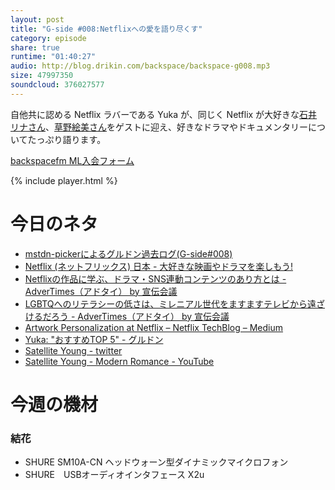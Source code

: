 ```yaml
---
layout: post
title: "G-side #008:Netflixへの愛を語り尽くす"
category: episode
share: true
runtime: "01:40:27"
audio: http://blog.drikin.com/backspace/backspace-g008.mp3
size: 47997350
soundcloud: 376027577
---
```

自他共に認める Netflix ラバーである Yuka が、同じく Netflix が大好きな[石井リナさん](https://twitter.com/rina_ishii_99)、[草野絵美さん](https://twitter.com/emikusano)をゲストに迎え、好きなドラマやドキュメンタリーについてたっぷり語ります。

[backspacefm ML入会フォーム](http://backspace.us11.list-manage.com/subscribe?u=09c933bd3997c1d16dbed156a&id=84b6529b91)

{% include player.html %}

# 今日のネタ
* [mstdn-pickerによるグルドン過去ログ(G-side#008)](https://rbtnn.github.io/mstdn-picker/?instance=mstdn.guru&since_id=99254964378353025&max_id=99255345221421566)
* [Netflix (ネットフリックス) 日本 - 大好きな映画やドラマを楽しもう!](https://www.google.co.jp/url?sa=t&rct=j&q=&esrc=s&source=web&cd=1&cad=rja&uact=8&ved=0ahUKEwjL4-KKyq7YAhXJXrwKHb4kC6MQFggoMAA&url=https%3A%2F%2Fwww.netflix.com%2Fjp%2F&usg=AOvVaw0XaR9lvnN6TGE-LWjQKQ1E)
* [Netflixの作品に学ぶ、ドラマ・SNS連動コンテンツのあり方とは - AdverTimes（アドタイ） by 宣伝会議](https://www.advertimes.com/20171130/article261937/)
* [LGBTQへのリテラシーの低さは、ミレニアル世代をますますテレビから遠ざけるだろう - AdverTimes（アドタイ） by 宣伝会議](https://www.advertimes.com/20171013/article259236/)
* [Artwork Personalization at Netflix – Netflix TechBlog – Medium](https://medium.com/netflix-techblog/artwork-personalization-c589f074ad76)
* [Yuka: "おすすめTOP 5" - グルドン](https://mstdn.guru/@yuka/99255064799370030)
* [Satellite Young - twitter](http://twitter.com/satelliteyoung/)
* [Satellite Young - Modern Romance - YouTube](https://www.youtube.com/watch?v=NYzGnXxtVsI)


# 今週の機材

### 結花

* SHURE  SM10A-CN ヘッドウォーン型ダイナミックマイクロフォン
* SHURE　USBオーディオインタフェース X2u
